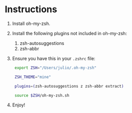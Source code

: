 # Instructions

1. Install oh-my-zsh.
2. Install the following plugins not included in oh-my-zsh:

   1. zsh-autosuggestions
   2. zsh-abbr

3. Ensure you have this in your `.zshrc` file:

   ```zsh
    export ZSH="/Users/julio/.oh-my-zsh"

    ZSH_THEME="mine"

    plugins=(zsh-autosuggestions z zsh-abbr extract)

    source $ZSH/oh-my-zsh.sh
   ```

4. Enjoy!
